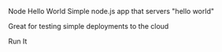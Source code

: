 Node Hello World
Simple node.js app that servers "hello world"

Great for testing simple deployments to the cloud

Run It
